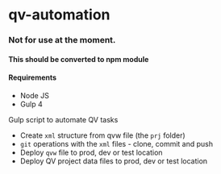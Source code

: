 # qv-automation

### Not for use at the moment. 
#### This should be converted to npm module

#### Requirements
 * Node JS
 * Gulp 4

Gulp script to automate QV tasks

  * Create `xml` structure from qvw file (the `prj` folder)
  * `git` operations with the `xml` files - clone, commit and push
  * Deploy `qvw` file to prod, dev or test location
  * Deploy QV project data files to prod, dev or test location